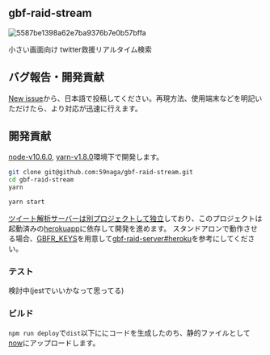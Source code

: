 gbf-raid-stream
---

![5587be1398a62e7ba9376b7e0b57bffa](https://user-images.githubusercontent.com/1548478/42772073-35ce6f50-8964-11e8-91d4-9a3b8d4b373d.gif)

小さい画面向け twitter救援リアルタイム検索

バグ報告・開発貢献
---

[New issue](https://github.com/59naga/gbf-raid-bosses/issues/new)から、日本語で投稿してください。再現方法、使用端末などを明記いただけたら、より対応が迅速に行えます。

## 開発貢献
[node-v10.6.0][0], [yarn-v1.8.0][1]環境下で開発します。

```bash
git clone git@github.com:59naga/gbf-raid-stream.git
cd gbf-raid-stream
yarn

yarn start
```

[ツイート解析サーバーは別プロジェクトして独立][4]しており、このプロジェクトは起動済みの[herokuapp][5]に依存して開発を進めます。
スタンドアロンで動作させる場合、[GBFR_KEYS][4]を用意して[gbf-raid-server#heroku][5]を参考にしてください。

### テスト

検討中(jestでいいかなって思ってる)

### ビルド

`npm run deploy`で`dist`以下ににコードを生成したのち、静的ファイルとして[now](https://qiita.com/nkzawa/items/8bf62549f79ebbcaafd8)にアップロードします。

[0]: https://github.com/creationix/nvm#readme
[1]: https://github.com/yarnpkg/yarn#readme
[2]: http://jsdo.it/59naga/gbf-raid-stream-v0.0.0
[3]: https://twitter.com/horse_n_game/status/1017273129641525250
[4]: https://github.com/59naga/gbf-raid-server#readme
[5]: https://github.com/59naga/gbf-raid-server/tree/heroku
